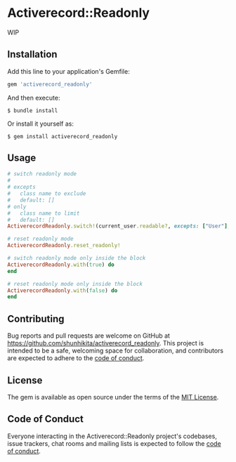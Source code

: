 # Activerecord::Readonly

WIP

## Installation

Add this line to your application's Gemfile:

```ruby
gem 'activerecord_readonly'
```

And then execute:

    $ bundle install

Or install it yourself as:

    $ gem install activerecord_readonly

## Usage

```rb
# switch readonly mode
# 
# excepts
#   class name to exclude
#   default: []
# only
#   class name to limit
#   default: []
ActiverecordReadonly.switch!(current_user.readable?, excepts: ["User"], only: [])

# reset readonly mode
ActiverecordReadonly.reset_readonly!

# switch readonly mode only inside the block
ActiverecordReadonly.with(true) do
end

# reset readonly mode only inside the block
ActiverecordReadonly.with(false) do
end
```

## Contributing

Bug reports and pull requests are welcome on GitHub at https://github.com/shunhikita/activerecord_readonly. This project is intended to be a safe, welcoming space for collaboration, and contributors are expected to adhere to the [code of conduct](https://github.com/shunhikita/activerecord_readonly/blob/master/CODE_OF_CONDUCT.md).

## License

The gem is available as open source under the terms of the [MIT License](https://opensource.org/licenses/MIT).

## Code of Conduct

Everyone interacting in the Activerecord::Readonly project's codebases, issue trackers, chat rooms and mailing lists is expected to follow the [code of conduct](https://github.com/shunhikita/activerecord_readonly/blob/master/CODE_OF_CONDUCT.md).
